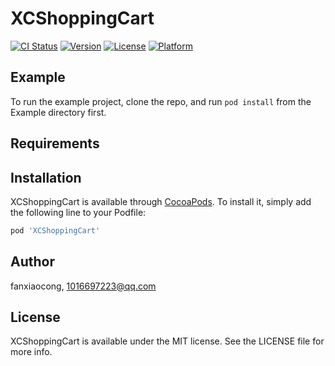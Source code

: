 # XCShoppingCart

[![CI Status](https://img.shields.io/travis/fanxiaocong/XCShoppingCart.svg?style=flat)](https://travis-ci.org/fanxiaocong/XCShoppingCart)
[![Version](https://img.shields.io/cocoapods/v/XCShoppingCart.svg?style=flat)](https://cocoapods.org/pods/XCShoppingCart)
[![License](https://img.shields.io/cocoapods/l/XCShoppingCart.svg?style=flat)](https://cocoapods.org/pods/XCShoppingCart)
[![Platform](https://img.shields.io/cocoapods/p/XCShoppingCart.svg?style=flat)](https://cocoapods.org/pods/XCShoppingCart)

## Example

To run the example project, clone the repo, and run `pod install` from the Example directory first.

## Requirements

## Installation

XCShoppingCart is available through [CocoaPods](https://cocoapods.org). To install
it, simply add the following line to your Podfile:

```ruby
pod 'XCShoppingCart'
```

## Author

fanxiaocong, 1016697223@qq.com

## License

XCShoppingCart is available under the MIT license. See the LICENSE file for more info.
